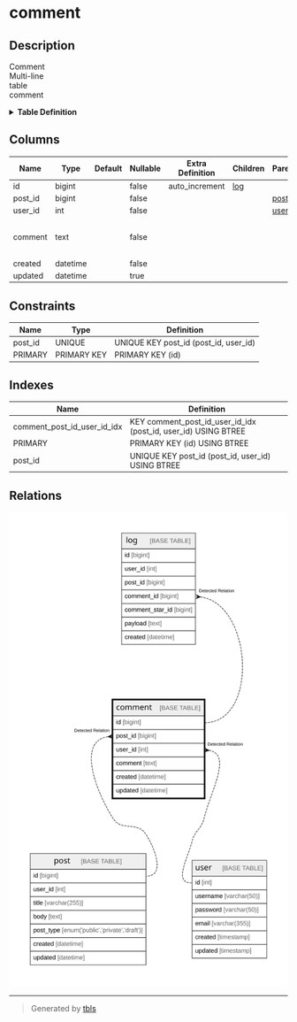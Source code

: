# comment

## Description

Comment  
Multi-line  
table  
comment

<details>
<summary><strong>Table Definition</strong></summary>

```sql
CREATE TABLE `comment` (
  `id` bigint NOT NULL AUTO_INCREMENT,
  `post_id` bigint NOT NULL,
  `user_id` int NOT NULL,
  `comment` text NOT NULL COMMENT 'Comment\nMulti-line\r\ncolumn\rcomment',
  `created` datetime NOT NULL,
  `updated` datetime DEFAULT NULL,
  PRIMARY KEY (`id`),
  UNIQUE KEY `post_id` (`post_id`,`user_id`),
  KEY `comment_post_id_user_id_idx` (`post_id`,`user_id`)
) ENGINE=InnoDB DEFAULT CHARSET=utf8mb4 COLLATE=utf8mb4_0900_ai_ci COMMENT='Comment\nMulti-line\r\ntable\rcomment'
```

</details>

## Columns

| Name | Type | Default | Nullable | Extra Definition | Children | Parents | Comment |
| ---- | ---- | ------- | -------- | ---------------- | -------- | ------- | ------- |
| id | bigint |  | false | auto_increment | [log](log.md) |  |  |
| post_id | bigint |  | false |  |  | [post](post.md) |  |
| user_id | int |  | false |  |  | [user](user.md) |  |
| comment | text |  | false |  |  |  | Comment<br />Multi-line<br />column<br />comment |
| created | datetime |  | false |  |  |  |  |
| updated | datetime |  | true |  |  |  |  |

## Constraints

| Name | Type | Definition |
| ---- | ---- | ---------- |
| post_id | UNIQUE | UNIQUE KEY post_id (post_id, user_id) |
| PRIMARY | PRIMARY KEY | PRIMARY KEY (id) |

## Indexes

| Name | Definition |
| ---- | ---------- |
| comment_post_id_user_id_idx | KEY comment_post_id_user_id_idx (post_id, user_id) USING BTREE |
| PRIMARY | PRIMARY KEY (id) USING BTREE |
| post_id | UNIQUE KEY post_id (post_id, user_id) USING BTREE |

## Relations

![er](comment.svg)

---

> Generated by [tbls](https://github.com/k1LoW/tbls)
